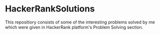 # HackerRankSolutions

This repositiory consists of some of the interesting problems solved by me which were given in HackerRank platform's Problem Solving section.
